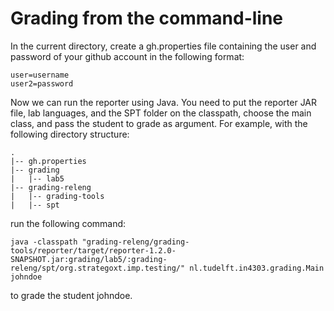 # Grading from the command-line

In the current directory, create a gh.properties file containing the user and password of your github account in the following format:

```
user=username
user2=password
```

Now we can run the reporter using Java. You need to put the reporter JAR file, lab languages, and the SPT folder on the classpath, choose the main class, and pass the student to grade as argument.
For example, with the following directory structure:

```
.
|-- gh.properties
|-- grading
|   |-- lab5
|-- grading-releng
|   |-- grading-tools
|   |-- spt
```

run the following command:

```
java -classpath "grading-releng/grading-tools/reporter/target/reporter-1.2.0-SNAPSHOT.jar:grading/lab5/:grading-releng/spt/org.strategoxt.imp.testing/" nl.tudelft.in4303.grading.Main johndoe
```

to grade the student johndoe.
